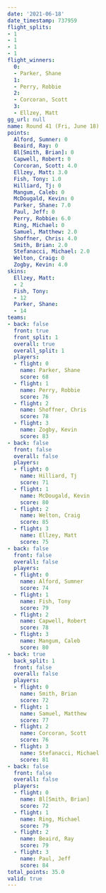 ```yaml
---
date: '2021-06-18'
date_timestamp: 737959
flight_splits:
- 1
- 1
- 1
- 1
flight_winners:
  0:
  - Parker, Shane
  1:
  - Perry, Robbie
  2:
  - Corcoran, Scott
  3:
  - Ellzey, Matt
gg_url: null
name: Round 41 (Fri, June 18)
points:
  Alford, Sumner: 0
  Beaird, Ray: 0
  Bl[Smith, Brian]: 0
  Capwell, Robert: 0
  Corcoran, Scott: 4.0
  Ellzey, Matt: 3.0
  Fish, Tony: 1.0
  Hilliard, Tj: 0
  Mangum, Caleb: 0
  McDougald, Kevin: 0
  Parker, Shane: 7.0
  Paul, Jeff: 0
  Perry, Robbie: 6.0
  Ring, Michael: 0
  Samuel, Matthew: 2.0
  Shoffner, Chris: 4.0
  Smith, Brian: 2.0
  Stefanacci, Michael: 2.0
  Welton, Craig: 0
  Zogby, Kevin: 4.0
skins:
  Ellzey, Matt:
  - 2
  Fish, Tony:
  - 12
  Parker, Shane:
  - 14
teams:
- back: false
  front: true
  front_split: 1
  overall: true
  overall_split: 1
  players:
  - flight: 0
    name: Parker, Shane
    score: 68
  - flight: 1
    name: Perry, Robbie
    score: 76
  - flight: 2
    name: Shoffner, Chris
    score: 78
  - flight: 3
    name: Zogby, Kevin
    score: 83
- back: false
  front: false
  overall: false
  players:
  - flight: 0
    name: Hilliard, Tj
    score: 71
  - flight: 1
    name: McDougald, Kevin
    score: 80
  - flight: 2
    name: Welton, Craig
    score: 85
  - flight: 3
    name: Ellzey, Matt
    score: 75
- back: false
  front: false
  overall: false
  players:
  - flight: 0
    name: Alford, Sumner
    score: 74
  - flight: 1
    name: Fish, Tony
    score: 79
  - flight: 2
    name: Capwell, Robert
    score: 78
  - flight: 3
    name: Mangum, Caleb
    score: 80
- back: true
  back_split: 1
  front: false
  overall: false
  players:
  - flight: 0
    name: Smith, Brian
    score: 72
  - flight: 1
    name: Samuel, Matthew
    score: 77
  - flight: 2
    name: Corcoran, Scott
    score: 76
  - flight: 3
    name: Stefanacci, Michael
    score: 81
- back: false
  front: false
  overall: false
  players:
  - flight: 0
    name: Bl[Smith, Brian]
    score: 72
  - flight: 1
    name: Ring, Michael
    score: 79
  - flight: 2
    name: Beaird, Ray
    score: 79
  - flight: 3
    name: Paul, Jeff
    score: 84
total_points: 35.0
valid: true
---
```

